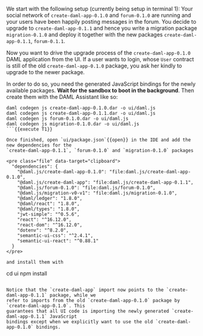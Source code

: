 We start with the following setup (currently being setup in terminal 1): Your social network of
`create-daml-app-0.1.0` and `forum-0.1.0` are running and your users have been happily posting
messages in the forum. You decide to upgrade to `create-daml-app-0.1.1` and hence you write a
migration package `migration-0.1.0` and deploy it together with the new packages
`create-daml-app-0.1.1`, `forum-0.1.1`.

Now you want to drive the upgrade process of the `create-daml-app-0.1.0` DAML application from the
UI.  If a user wants to login, whose `User` contract is still of the old `create-daml-app-0.1.0`
package, you ask her kindly to upgrade to the newer package.

In order to do so, you need the generated JavaScript bindings for the newly available packages.
**Wait for the sandbox to boot in the background**. Then create them with the DAML Assistant like
so:

```
daml codegen js create-daml-app-0.1.0.dar -o ui/daml.js
daml codegen js create-daml-app-0.1.1.dar -o ui/daml.js
daml codegen js forum-0.1.0.dar -o ui/daml.js
daml codegen js migration-0.1.0.dar -o ui/daml.js
```{{execute T1}}

Once finished, open `ui/package.json`{{open}} in the IDE and add the new dependencies for the
`create-daml-app-0.1.1`, `forum-0.1.0` and `migration-0.1.0` packages

<pre class="file" data-target="clipboard">
  "dependencies": {
    "@daml.js/create-daml-app-0.1.0": "file:daml.js/create-daml-app-0.1.0",
    "@daml.js/create-daml-app": "file:daml.js/create-daml-app-0.1.1",
    "@daml.js/forum-0.1.0": "file:daml.js/forum-0.1.0",
    "@daml.js/migration-v0-v1": "file:daml.js/migration-0.1.0",
    "@daml/ledger": "1.8.0",
    "@daml/react": "1.8.0",
    "@daml/types": "1.8.0",
    "jwt-simple": "^0.5.6",
    "react": "^16.12.0",
    "react-dom": "^16.12.0",
    "dotenv": "^8.2.0",
    "semantic-ui-css": "^2.4.1",
    "semantic-ui-react": "^0.88.1"
  }
</pre>

and install them with

```
cd ui
npm install
```{{execute T1}}

Notice that the `create-daml-app` import now points to the `create-daml-app-0.1.1` package, while we
refer to imports from the old `create-daml-app-0.1.0` package by `create-daml-app-0.1.0`. This
guarantees that all UI code is importing the newly generated `create-daml-app-0.1.1` JavaScript
bindings except when we explicitly want to use the old `create-daml-app-0.1.0` bindings.
